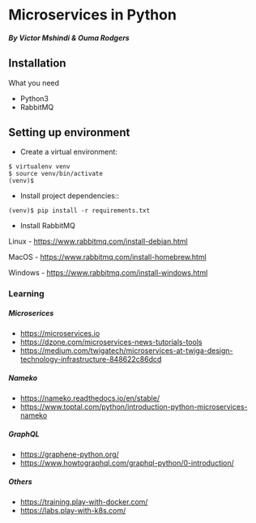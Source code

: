 # Microservices in Python

##### By Victor Mshindi & Ouma Rodgers

## Installation

What you need

* Python3
* RabbitMQ

## Setting up environment

* Create a virtual environment:

```
$ virtualenv venv
$ source venv/bin/activate
(venv)$
```

* Install project dependencies::

```
(venv)$ pip install -r requirements.txt
```

* Install RabbitMQ

Linux - https://www.rabbitmq.com/install-debian.html

MacOS - https://www.rabbitmq.com/install-homebrew.html

Windows - https://www.rabbitmq.com/install-windows.html


### Learning 

##### Microserices

- https://microservices.io
- https://dzone.com/microservices-news-tutorials-tools
- https://medium.com/twigatech/microservices-at-twiga-design-technology-infrastructure-848622c86dcd
##### Nameko

- https://nameko.readthedocs.io/en/stable/
- https://www.toptal.com/python/introduction-python-microservices-nameko

##### GraphQL

- https://graphene-python.org/
- https://www.howtographql.com/graphql-python/0-introduction/


##### Others
- https://training.play-with-docker.com/
-  https://labs.play-with-k8s.com/